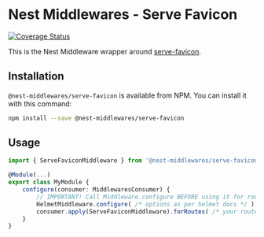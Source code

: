 # Nest Middlewares - Serve Favicon

[![Coverage Status](https://coveralls.io/repos/github/wbhob/nest-middlewares/badge.svg?branch=master)](https://coveralls.io/github/wbhob/nest-middlewares?branch=master)

This is the Nest Middleware wrapper around [serve-favicon](http://www.npmjs.com/package/serve-favicon).

## Installation

`@nest-middlewares/serve-favicon` is available from NPM. You can install it with this command:

```sh
npm install --save @nest-middlewares/serve-favicon
```

## Usage

```ts
import { ServeFaviconMiddleware } from '@nest-middlewares/serve-favicon';

@Module(...)
export class MyModule {
    configure(consumer: MiddlewaresConsumer) {
        // IMPORTANT! Call Middleware.configure BEFORE using it for routes
        HelmetMiddleware.configure( /* options as per helmet docs */ )
        consumer.apply(ServeFaviconMiddleware).forRoutes( /* your routes */ );
    }
}
```
